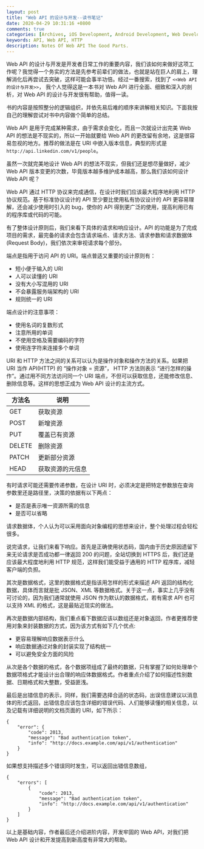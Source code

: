 ```yaml
---
layout: post
title: "Web API 的设计与开发--读书笔记"
date: 2020-04-29 10:31:16 +0800
comments: true
categories: [Archives, iOS Development, Android Development, Web Development]
keywords: API, Web API, HTTP
description: Notes Of Web API The Good Parts.
---
```


Web API 的设计与开发是开发者日常工作的重要内容，我们该如何来做好这项工作呢？我觉得一个务实的方法是先参考前辈们的做法，也就是站在巨人的肩上，理解消化后再尝试去突破，这样可能会事半功倍。经过一番搜索，找到了 `<<Web API 的设计与开发>>`， 我个人觉得这是一本书对 Web API 进行全面、细致和深入的剖析，对 Web API 的设计与开发很有帮助，值得一读。  

书的内容是按照整分的逻辑组织，并依先易后难的顺序来讲解相关知识。下面我按自己的理解尝试对书中内容做个简单的总结。  

Web API 是用于完成某种需求，由于需求会变化，而且一次就设计出完美 Web API 的想法是不现实的，所以一开始就要给 Web API 的更改留有余地，这是很容易忽视的地方。推荐的做法是在 URI 中嵌入版本信息，典型的形式是 `http://api.linkedin.com/v1/people`。  

虽然一次就完美地设计 Web API 的想法不现实，但我们还是想尽量做好，减少 Web API 版本变更的次数，毕竟版本越多维护成本越高，那么我们该如何设计 Web API 呢？

Web API 通过 HTTP 协议来完成通信，在设计时我们应该最大程序地利用 HTTP 协议规范。基于标准协议设计的 API 至少要比使用私有协议设计的 API 更容易理解，还会减少使用时引入的 bug，使你的 API 得到更广泛的使用，提高利用已有的程序库或代码的可能。  

有了整体设计原则后，我们来看下具体的请求和响应设计。API 的功能是为了完成项目的需求，最完备的请求会包含请求端点、请求方法、请求参数和请求数据体(Request Body)，我们依次来审视请求每个部分。  

端点是指用于访问 API 的 URI。端点普适又重要的设计原则有：  

* 短小便于输入的 URI
* 人可以读懂的 URI
* 没有大小写混用的 URI
* 不会暴露服务端架构的 URI
* 规则统一的 URI

端点设计的注意事项：  

* 使用名词的复数形式
* 注意所用的单词
* 不使用空格及需要编码的字符
* 使用连字符来连接多个单词  

URI 和 HTTP 方法之间的关系可以认为是操作对象和操作方法的关系。如果把 URI 当作 API(HTTP) 的 “操作对象 = 资源”， HTTP 方法则表示 “进行怎样的操作”。通过用不同方法访问同一个 URI 端点，不但可以获取信息，还能修改信息、删除信息等。这样的思想正成为 Web API 设计的主流方式。  

| 方法名 | 说明 |
| --- | --- |
| GET | 获取资源 |
| POST | 新增资源 |
| PUT | 覆盖已有资源 |
| DELETE | 删除资源 |
| PATCH | 更新部分资源 |
| HEAD | 获取资源的元信息 |

有时请求可能还需要传递参数，在设计 URI 时，必须决定是把特定参数放在查询参数里还是路径里，决策的依据有以下两点：  

* 是否是表示唯一资源所需的信息
* 是否可以省略

请求数据体，个人认为可以采用面向对象编程的思想来设计，整个处理过程会轻松很多。  

说完请求，让我们来看下响应。首先是正确使用状态码，国内由于历史原因遗留下来无论请求是否成功都一律返回 200 的问题，全站切换到 HTTPS 后，我们还是应该最大程度地利用 HTTP 规范，这样我们能受益于通用的 HTTP 程序库，减轻客户端的负担。  

其次是数据格式，这里的数据格式是指该用怎样的形式来描述 API 返回的结构化数据，具体而言就是批 JSON、XML 等数据格式。关于这一点，事实上几乎没有可讨论的，因为我们通常就使用 JSON 作为默认的数据格式，若有需求 API 也可以支持 XML 的格式，这是最贴近现实的做法。  

再次是数据内部结构，我们重点看下数据应该以数组还是对象返回，作者更推荐使用对象来封装数据的方式，因为该方式有如下几个优点:  

* 更容易理解响应数据表示什么
* 响应数据通过对象的封装实现了结构统一
* 可以避免安全方面的风险  

从次是各个数据的格式，各个数据项组成了最终的数据，只有掌握了如何处理单个数据项格式才能设计出合理的响应体数据格式。作者重点介绍了如何描述性别数据、日期格式和大整数，受益匪浅。

最后是出错信息的表示，同样，我们需要选择合适的状态码，出误信息建议以消息体的形式返回，出错信息应该包含详细的错误代码、人们能够读懂的相关信息，以及记载有详细说明的文档页面的 URI，如下所示：  

```
{
	"error": {
		"code": 2013,
		"message": "Bad authentication token",
		"info": "http://docs.example.com/api/v1/authentication"
	}
}
```

如果想支持描述多个错误同时发生，可以返回出错信息数组，  

```
{
	"errors": [
		{
			"code": 2013,
			"message": "Bad authentication token",
			"info": "http://docs.example.com/api/v1/authentication"
		}
	]
}
```

以上是基础内容，作者最后还介绍进阶内容，开发牢固的 Web API，对我们把 Web API 设计和开发提高到新高度有非常大的帮助。  


